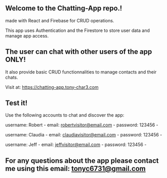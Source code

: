 Welcome to the Chatting-App repo.!
-

made with React and Firebase for CRUD operations.

This app uses Authentication and the Firestore to store user data and manage app access.

The user can chat with other users of the app ONLY! 
-
It also provide basic CRUD functionnalities to manage contacts and their chats.

Visit at: https://chatting-app.tony-char3.com

Test it!
-
Use the following accounts to chat and discover the app:

username: Robert - 
email: robertvisitor@email.com - 
password: 123456 - 


username: Claudia - 
email: claudiavisitor@email.com - 
password: 123456 - 

username: Jeff - 
email: jeffvisitor@email.com - 
password: 123456 - 

For any questions about the app please contact me using this email: tonyc6731@gmail.com
- 


